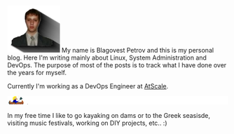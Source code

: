 
![Me](img/avatar.png) My name is Blagovest Petrov and this is my personal blog. Here I'm writing mainly about Linux, System Administration and DevOps. The purpose of most of the posts is to track what I have done over the years for myself.

Currently I'm working as a DevOps Engineer at [AtScale](https://www.atscale.com/).

![kayak](img/kayak.gif)

In my free time I like to go kayaking on dams or to the Greek seasisde, visiting music festivals, working on DIY projects, etc.. :)